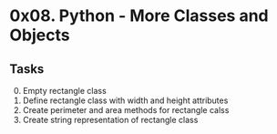 # 0x08. Python - More Classes and Objects
## Tasks
0. Empty rectangle class
1. Define rectangle class with width and height attributes
2. Create perimeter and area methods for rectangle calss
3. Create string representation of rectangle class
